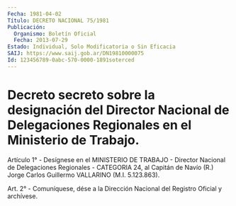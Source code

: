 ```yaml
---
Fecha: 1981-04-02
Título: DECRETO NACIONAL 75/1981
Publicación:
  Organismo: Boletín Oficial
  Fecha: 2013-07-29
Estado: Individual, Solo Modificatoria o Sin Eficacia
SAIJ: https://www.saij.gob.ar/DN19810000075
Id: 123456789-0abc-570-0000-1891soterced
---
```

# Decreto secreto sobre la designación del Director Nacional de Delegaciones Regionales en el Ministerio de Trabajo.

<a id="1"></a>
Artículo 1° - Desígnese en el MINISTERIO DE TRABAJO - Director Nacional de Delegaciones Regionales - CATEGORIA 24, al Capitán de Navío (R.) Jorge Carlos Guillermo VALLARINO (M.I. 5.123.863).

<a id="2"></a>
Art. 2° - Comuníquese, dése a la Dirección Nacional del Registro Oficial y archívese.